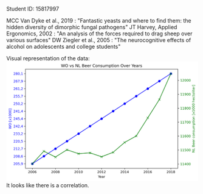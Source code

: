 Student ID: 15817997

MCC Van Dyke et al., 2019           : "Fantastic yeasts and where to find them: the hidden diversity of dimorphic fungal pathogens"
JT Harvey, Applied Ergonomics, 2002 : "An analysis of the forces required to drag sheep over various surfaces"
DW Ziegler et al., 2005             : "The neurocognitive effects of alcohol on adolescents and college students"

Visual representation of the data:
![WO vs NL Beer Consumption](istherecorrelation.png)
It looks like there is a correlation.